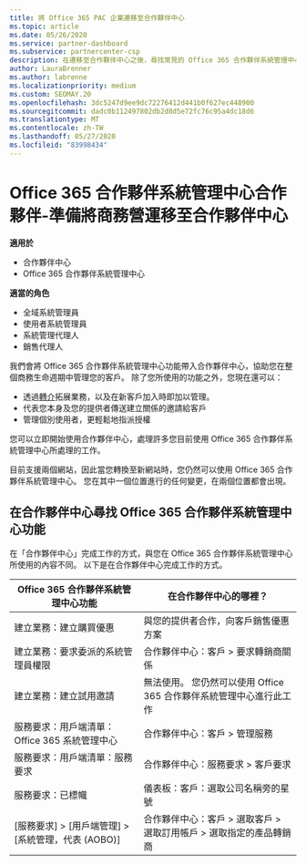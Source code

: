 ```yaml
---
title: 將 Office 365 PAC 企業遷移至合作夥伴中心
ms.topic: article
ms.date: 05/26/2020
ms.service: partner-dashboard
ms.subservice: partnercenter-csp
description: 在遷移至合作夥伴中心之後，尋找常見的 Office 365 合作夥伴系統管理中心（PAC）功能，例如建立您的商務和服務要求。
author: LauraBrenner
ms.author: labrenne
ms.localizationpriority: medium
ms.custom: SEOMAY.20
ms.openlocfilehash: 3dc5247d9ee9dc72276412d441b0f627ec448900
ms.sourcegitcommit: dadc0b112497802db2d8d5e72fc76c95a4dc18d6
ms.translationtype: MT
ms.contentlocale: zh-TW
ms.lasthandoff: 05/27/2020
ms.locfileid: "83998434"
---
```

# <a name="office-365-partner-admin-center-partners---get-ready-to-move-business-operations-to-partner-center"></a>Office 365 合作夥伴系統管理中心合作夥伴-準備將商務營運移至合作夥伴中心

**適用於** 

- 合作夥伴中心
- Office 365 合作夥伴系統管理中心

**適當的角色**

- 全域系統管理員
- 使用者系統管理員
- 系統管理代理人
- 銷售代理人

我們會將 Office 365 合作夥伴系統管理中心功能帶入合作夥伴中心，協助您在整個商務生命週期中管理您的客戶。 除了您所使用的功能之外，您現在還可以：

- 透過[轉介](referrals.md)拓展業務，以及在新客戶加入時即加以管理。
- 代表您本身及您的提供者傳送建立關係的邀請給客戶
- 管理個別使用者，更輕鬆地指派授權

您可以立即開始使用合作夥伴中心，處理許多您目前使用 Office 365 合作夥伴系統管理中心所處理的工作。 

目前支援兩個網站，因此當您轉換至新網站時，您仍然可以使用 Office 365 合作夥伴系統管理中心。 您在其中一個位置進行的任何變更，在兩個位置都會出現。

## <a name="find-office-365-partner-admin-center-features-in-partner-center"></a>在合作夥伴中心尋找 Office 365 合作夥伴系統管理中心功能

在「合作夥伴中心」完成工作的方式，與您在 Office 365 合作夥伴系統管理中心所使用的內容不同。 以下是在合作夥伴中心完成工作的方式。

| Office 365 合作夥伴系統管理中心功能                       | 在合作夥伴中心的哪裡？ | 
|   -----------------------------------------------  | -------------- |
| 建立業務：建立購買優惠 | 與您的提供者合作，向客戶銷售優惠方案 |
| 建立業務：要求委派的系統管理員權限 | 合作夥伴中心：客戶 > 要求轉銷商關係 |
| 建立業務：建立試用邀請 | 無法使用。 您仍然可以使用 Office 365 合作夥伴系統管理中心進行此工作 |
| 服務要求：用戶端清單：Office 365 系統管理中心 | 合作夥伴中心：客戶 > 管理服務 |
| 服務要求：用戶端清單：服務要求 | 合作夥伴中心：服務要求 > 客戶要求 |
| 服務要求：已標幟 | 儀表板：客戶：選取公司名稱旁的星號 |
| [服務要求] > [用戶端管理] > [系統管理，代表 (AOBO)] | 合作夥伴中心：客戶 > 選取客戶 > 選取訂用帳戶 > 選取指定的產品轉銷商 |

